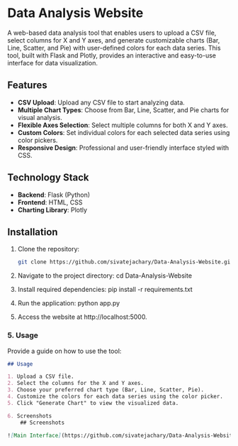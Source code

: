 # Data Analysis Website

A web-based data analysis tool that enables users to upload a CSV file, select columns for X and Y axes, and generate customizable charts (Bar, Line, Scatter, and Pie) with user-defined colors for each data series. This tool, built with Flask and Plotly, provides an interactive and easy-to-use interface for data visualization.

## Features

- **CSV Upload**: Upload any CSV file to start analyzing data.
- **Multiple Chart Types**: Choose from Bar, Line, Scatter, and Pie charts for visual analysis.
- **Flexible Axes Selection**: Select multiple columns for both X and Y axes.
- **Custom Colors**: Set individual colors for each selected data series using color pickers.
- **Responsive Design**: Professional and user-friendly interface styled with CSS.


## Technology Stack

- **Backend**: Flask (Python)
- **Frontend**: HTML, CSS
- **Charting Library**: Plotly


## Installation

1. Clone the repository:
   ```bash
   git clone https://github.com/sivatejachary/Data-Analysis-Website.git

2. Navigate to the project directory:
cd Data-Analysis-Website

3. Install required dependencies:
pip install -r requirements.txt

4. Run the application:
python app.py

5. Access the website at http://localhost:5000.
   
### 5. Usage

Provide a guide on how to use the tool:


```markdown
## Usage

1. Upload a CSV file.
2. Select the columns for the X and Y axes.
3. Choose your preferred chart type (Bar, Line, Scatter, Pie).
4. Customize the colors for each data series using the color picker.
5. Click "Generate Chart" to view the visualized data. 

6. Screenshots
    ## Screenshots

![Main Interface](https://github.com/sivatejachary/Data-Analysis-Website/blob/main/Screenshot%20(263).png)


